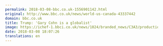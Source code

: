 ```yaml
---
permalink: 2018-03-08-bbc.co.uk-1556901142.html
original: http://www.bbc.co.uk/news/world-us-canada-43337442
domain: bbc.co.uk
title: Trump: 'Gary Cohn is a globalist'
image: https://ichef-1.bbci.co.uk/news/1024/branded_news/C3A3/production/_100338005_p060jb6d.jpg
date: 2018-03-08 18:07:26
translations: en
---
```


